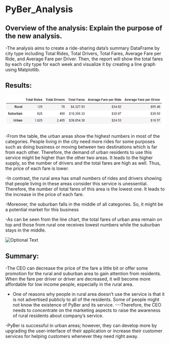 # PyBer_Analysis

## Overview of the analysis: Explain the purpose of the new analysis.

-The analysis aims to create a ride-sharing data’s summary DataFrame by city type including Total Rides, Total Drivers, Total Fares, Average Fare per Ride, and Average Fare per Driver. Then, the report will show the total fares by each city type for each week and visualize it by creating a line graph using Matplotlib.

## Results: 

![Optional Text](analysis/table.PNG)

-From the table, the urban areas show the highest numbers in most of the categories. People living in the city need more rides for some purposes such as doing business or moving between two destinations which is far from each other. Therefore, the demand of urban residents to use this service might be higher than the other two areas. It leads to the higher supply, so the number of drivers and the total fares are high as well. Thus, the price of each fare is lower. 

-In contrast, the rural area has small numbers of rides and drivers showing that people living in these areas consider this service is unessential. Therefore, the number of total fares of this area is the lowest one. It leads to the increase in the price of each fare. 

-Moreover, the suburban falls in the middle of all categories. So, it might be a potential market for this business

-As can be seen from the line chart, the total fares of urban area remain on top and those from rural one receives lowest numbers while the suburban stays in the middle.


![Optional Text](PyBer_fare_summary.png)

## Summary: 

-The CEO can decrease the price of the fare a little bit or offer some promotion for the rural and suburban area to gain attention from residents. When the fare per driver or driver are decreased, it will become more affordable for low income people, especially in the rural area. 

- One of reasons why people in rural area doesn’t use the service is that it is not advertised publicly to all of the residents. Some of people might not know the existence of PyBer and its service. ---Therefore, the CEO needs to concentrate on the marketing aspects to raise the awareness of rural residents about company’s service. 

-PyBer is successful in urban areas; however, they can develop more by upgrading the user-interface of their application or increase their customer services for helping customers whenever they need right away. 

